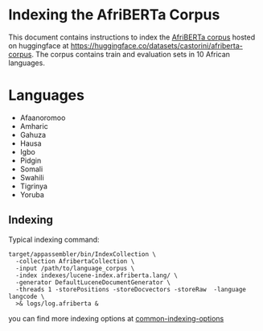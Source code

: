 # Indexing the AfriBERTa Corpus

This document contains instructions to index the [AfriBERTa corpus](https://aclanthology.org/2021.mrl-1.11/) hosted on 
huggingface at https://huggingface.co/datasets/castorini/afriberta-corpus. The corpus contains train and evaluation sets
in 10 African languages.

# Languages
- Afaanoromoo
- Amharic
- Gahuza
- Hausa
- Igbo
- Pidgin
- Somali
- Swahili
- Tigrinya
- Yoruba

## Indexing

Typical indexing command:

```
target/appassembler/bin/IndexCollection \
  -collection AfribertaCollection \
  -input /path/to/language_corpus \
  -index indexes/lucene-index.afriberta.lang/ \
  -generator DefaultLuceneDocumentGenerator \
  -threads 1 -storePositions -storeDocvectors -storeRaw  -language langcode \
  >& logs/log.afriberta &
```

you can find more indexing options at [common-indexing-options](common-indexing-options.md)